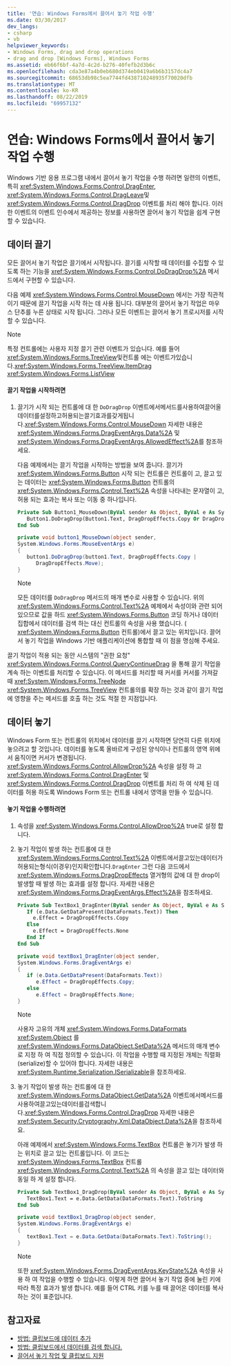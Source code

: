 ```yaml
---
title: '연습: Windows Forms에서 끌어서 놓기 작업 수행'
ms.date: 03/30/2017
dev_langs:
- csharp
- vb
helpviewer_keywords:
- Windows Forms, drag and drop operations
- drag and drop [Windows Forms], Windows Forms
ms.assetid: eb66f6bf-4a7d-4c2d-b276-40fefb2d3b6c
ms.openlocfilehash: cda3e87a4b0eb680d374eb0419a6b6b3157dc4a7
ms.sourcegitcommit: 68653db98c5ea7744fd438710248935f70020dfb
ms.translationtype: MT
ms.contentlocale: ko-KR
ms.lasthandoff: 08/22/2019
ms.locfileid: "69957132"
---
```

# <a name="walkthrough-performing-a-drag-and-drop-operation-in-windows-forms"></a>연습: Windows Forms에서 끌어서 놓기 작업 수행
Windows 기반 응용 프로그램 내에서 끌어서 놓기 작업을 수행 하려면 일련의 이벤트, 특히 <xref:System.Windows.Forms.Control.DragEnter>, <xref:System.Windows.Forms.Control.DragLeave>및 <xref:System.Windows.Forms.Control.DragDrop> 이벤트를 처리 해야 합니다. 이러한 이벤트의 이벤트 인수에서 제공하는 정보를 사용하면 끌어서 놓기 작업을 쉽게 구현할 수 있습니다.  
  
## <a name="dragging-data"></a>데이터 끌기  
 모든 끌어서 놓기 작업은 끌기에서 시작됩니다. 끌기를 시작할 때 데이터를 수집할 수 있도록 하는 기능을 <xref:System.Windows.Forms.Control.DoDragDrop%2A> 메서드에서 구현할 수 있습니다.  
  
 다음 예제 <xref:System.Windows.Forms.Control.MouseDown> 에서는 가장 직관적 이기 때문에 끌기 작업을 시작 하는 데 사용 됩니다. 대부분의 끌어서 놓기 작업은 마우스 단추를 누른 상태로 시작 됩니다. 그러나 모든 이벤트는 끌어서 놓기 프로시저를 시작할 수 있습니다.  
  
> [!NOTE]
> 특정 컨트롤에는 사용자 지정 끌기 관련 이벤트가 있습니다. 예를 들어 <xref:System.Windows.Forms.TreeView>및컨트롤 에는 이벤트가있습니다.<xref:System.Windows.Forms.TreeView.ItemDrag> <xref:System.Windows.Forms.ListView>  
  
#### <a name="to-start-a-drag-operation"></a>끌기 작업을 시작하려면  
  
1. 끌기가 시작 되는 컨트롤에 대 한 `DoDragDrop` 이벤트에서메서드를사용하여끌어올데이터를설정하고허용되는끌기효과를갖게됩니다.<xref:System.Windows.Forms.Control.MouseDown> 자세한 내용은 <xref:System.Windows.Forms.DragEventArgs.Data%2A> 및 <xref:System.Windows.Forms.DragEventArgs.AllowedEffect%2A>를 참조하세요.  
  
     다음 예제에서는 끌기 작업을 시작하는 방법을 보여 줍니다. 끌기가 <xref:System.Windows.Forms.Button> 시작 되는 컨트롤은 컨트롤이 고, 끌고 있는 데이터는 <xref:System.Windows.Forms.Button> 컨트롤의 <xref:System.Windows.Forms.Control.Text%2A> 속성을 나타내는 문자열이 고, 허용 되는 효과는 복사 또는 이동 중 하나입니다.  
  
    ```vb  
    Private Sub Button1_MouseDown(ByVal sender As Object, ByVal e As System.Windows.Forms.MouseEventArgs) Handles Button1.MouseDown  
       Button1.DoDragDrop(Button1.Text, DragDropEffects.Copy Or DragDropEffects.Move)  
    End Sub  
    ```  
  
    ```csharp  
    private void button1_MouseDown(object sender,   
    System.Windows.Forms.MouseEventArgs e)  
    {  
       button1.DoDragDrop(button1.Text, DragDropEffects.Copy |   
          DragDropEffects.Move);  
    }  
    ```  
  
    > [!NOTE]
    > 모든 데이터를 `DoDragDrop` 메서드의 매개 변수로 사용할 수 있습니다. 위의 <xref:System.Windows.Forms.Control.Text%2A> 예제에서 속성이와 관련 되어 있으므로 값을 하드 <xref:System.Windows.Forms.Button> 코딩 하거나 데이터 집합에서 데이터를 검색 하는 대신 컨트롤의 속성을 사용 했습니다. ( <xref:System.Windows.Forms.Button> 컨트롤)에서 끌고 있는 위치입니다. 끌어서 놓기 작업을 Windows 기반 애플리케이션에 통합할 때 이 점을 명심해 주세요.  
  
 끌기 작업이 적용 되는 동안 시스템의 "권한 요청" <xref:System.Windows.Forms.Control.QueryContinueDrag> 을 통해 끌기 작업을 계속 하는 이벤트를 처리할 수 있습니다. 이 메서드를 처리할 때 커서를 커서를 가져갈 때 <xref:System.Windows.Forms.TreeNode> <xref:System.Windows.Forms.TreeView> 컨트롤의를 확장 하는 것과 같이 끌기 작업에 영향을 주는 메서드를 호출 하는 것도 적절 한 지점입니다.  
  
## <a name="dropping-data"></a>데이터 놓기  
 Windows Form 또는 컨트롤의 위치에서 데이터를 끌기 시작하면 당연히 다른 위치에 놓으려고 할 것입니다. 데이터를 놓도록 올바르게 구성된 양식이나 컨트롤의 영역 위에서 움직이면 커서가 변경됩니다. <xref:System.Windows.Forms.Control.AllowDrop%2A> 속성을 설정 하 고 <xref:System.Windows.Forms.Control.DragEnter> 및 <xref:System.Windows.Forms.Control.DragDrop> 이벤트를 처리 하 여 삭제 된 데이터를 허용 하도록 Windows Form 또는 컨트롤 내에서 영역을 만들 수 있습니다.  
  
#### <a name="to-perform-a-drop"></a>놓기 작업을 수행하려면  
  
1. 속성을 <xref:System.Windows.Forms.Control.AllowDrop%2A> true로 설정 합니다.  
  
2. 놓기 작업이 발생 하는 컨트롤에 대 한 <xref:System.Windows.Forms.Control.Text%2A> 이벤트에서끌고있는데이터가허용되는형식(이경우)인지확인합니다.`DragEnter` 그런 다음 코드에서 <xref:System.Windows.Forms.DragDropEffects> 열거형의 값에 대 한 drop이 발생할 때 발생 하는 효과를 설정 합니다. 자세한 내용은 <xref:System.Windows.Forms.DragEventArgs.Effect%2A>을 참조하세요.  
  
    ```vb  
    Private Sub TextBox1_DragEnter(ByVal sender As Object, ByVal e As System.Windows.Forms.DragEventArgs) Handles TextBox1.DragEnter  
       If (e.Data.GetDataPresent(DataFormats.Text)) Then  
         e.Effect = DragDropEffects.Copy  
       Else  
         e.Effect = DragDropEffects.None  
       End If  
    End Sub  
    ```  
  
    ```csharp  
    private void textBox1_DragEnter(object sender,   
    System.Windows.Forms.DragEventArgs e)  
    {  
       if (e.Data.GetDataPresent(DataFormats.Text))   
          e.Effect = DragDropEffects.Copy;  
       else  
          e.Effect = DragDropEffects.None;  
    }  
    ```  
  
    > [!NOTE]
    > 사용자 고유의 개체 <xref:System.Windows.Forms.DataFormats> <xref:System.Object> 를 <xref:System.Windows.Forms.DataObject.SetData%2A> 메서드의 매개 변수로 지정 하 여 직접 정의할 수 있습니다. 이 작업을 수행할 때 지정된 개체는 직렬화(serialize)할 수 있어야 합니다. 자세한 내용은 <xref:System.Runtime.Serialization.ISerializable>을 참조하세요.  
  
3. 놓기 작업이 발생 하는 컨트롤에 대 한 <xref:System.Windows.Forms.DataObject.GetData%2A> 이벤트에서메서드를사용하여끌고있는데이터를검색합니다.<xref:System.Windows.Forms.Control.DragDrop> 자세한 내용은 <xref:System.Security.Cryptography.Xml.DataObject.Data%2A>을 참조하세요.  
  
     아래 예제에서 <xref:System.Windows.Forms.TextBox> 컨트롤은 놓기가 발생 하는 위치로 끌고 있는 컨트롤입니다. 이 코드는 <xref:System.Windows.Forms.TextBox> 컨트롤 <xref:System.Windows.Forms.Control.Text%2A> 의 속성을 끌고 있는 데이터와 동일 하 게 설정 합니다.  
  
    ```vb  
    Private Sub TextBox1_DragDrop(ByVal sender As Object, ByVal e As System.Windows.Forms.DragEventArgs) Handles TextBox1.DragDrop  
       TextBox1.Text = e.Data.GetData(DataFormats.Text).ToString  
    End Sub  
    ```  
  
    ```csharp  
    private void textBox1_DragDrop(object sender,   
    System.Windows.Forms.DragEventArgs e)  
    {  
       textBox1.Text = e.Data.GetData(DataFormats.Text).ToString();  
    }  
    ```  
  
    > [!NOTE]
    > 또한 <xref:System.Windows.Forms.DragEventArgs.KeyState%2A> 속성을 사용 하 여 작업을 수행할 수 있습니다. 이렇게 하면 끌어서 놓기 작업 중에 눌린 키에 따라 특정 효과가 발생 합니다. 예를 들어 CTRL 키를 누를 때 끌어온 데이터를 복사 하는 것이 표준입니다.  
  
## <a name="see-also"></a>참고자료

- [방법: 클립보드에 데이터 추가](how-to-add-data-to-the-clipboard.md)
- [방법: 클립보드에서 데이터를 검색 합니다.](how-to-retrieve-data-from-the-clipboard.md)
- [끌어서 놓기 작업 및 클립보드 지원](drag-and-drop-operations-and-clipboard-support.md)
